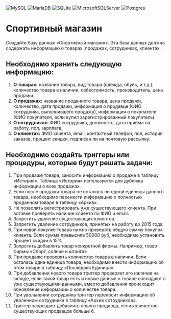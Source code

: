 ![MySQL](https://img.shields.io/badge/mysql-%2300f.svg?style=for-the-badge&logo=mysql&logoColor=white) ![MariaDB](https://img.shields.io/badge/MariaDB-003545?style=for-the-badge&logo=mariadb&logoColor=white) ![SQLite](https://img.shields.io/badge/sqlite-%2307405e.svg?style=for-the-badge&logo=sqlite&logoColor=white) ![MicrosoftSQLServer](https://img.shields.io/badge/Microsoft%20SQL%20Sever-CC2927?style=for-the-badge&logo=microsoft%20sql%20server&logoColor=white) ![Postgres](https://img.shields.io/badge/postgres-%23316192.svg?style=for-the-badge&logo=postgresql&logoColor=white)

# Спортивный магазин 

Создайте базу данных «Спортивный магазин». 
Эта база данных должна содержать информацию о товарах, продажах, сотрудниках, клиентах. 

## Необходимо хранить следующую информацию:
1. **О товарах:** название товара, вид товара (одежда, обувь, и т.д.), количество товара в наличии, себестоимость, производитель, цена продажи.
2. **О продажах:** название проданного товара, цена продажи, количество, дата продажи, информация о продавце (ФИО сотрудника, выполнившего продажу), информация
о покупателе (ФИО покупателя, если купил зарегистрированный покупатель).
3. **О сотрудниках:** ФИО сотрудника, должность, дата приёма на работу, пол, зарплата.
4. **О клиентах:** ФИО клиента, email, контактный телефон, пол, история заказов, процент скидки, подписан ли на почтовую рассылку.

## Необходимо создайть триггеры или процедуры, которые будут решать задачи:
1. При продаже товара, заносить информацию о продаже в таблицу «История». Таблица «История» используется для дубляжа информации о всех продажах.
2. Если после продажи товара не осталось ни одной единицы данного товара, необходимо перенести информацию о полностью проданном товаре в таблицу «Архив».
3. Не позволять регистрировать уже существующего клиента. При вставке проверять наличие клиента по ФИО и email.
4. Запретить удаление существующих клиентов.
5. Запретить удаление сотрудников, принятых на работу до 2015 года
6. При новой покупке товара нужно проверять общую сумму покупок клиента. Если сумма превысила 50000 руб, необходимо установить процент скидки в 15%
7. Запретить добавлять товар конкретной фирмы. Например, товар фирмы «Спорт, солнце и штанга»
8. При продаже проверять количество товара в наличии. Если осталась одна единица товара, необходимо внести информацию об этом товаре в таблицу «Последняя Единица».
9. При добавлении нового товара триггер проверяет его наличие на складе, если такой товар есть и новые данные о товаре совпадают с уже существующими данными, вместо
добавления происходит обновление информации о количестве товара.
10. При увольнении сотрудника триггер переносит информацию об уволенном сотруднике в таблицу «Архив сотрудников».
11. Триггер запрещает добавлять нового продавца, если количество существующих продавцов больше 6.
